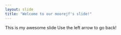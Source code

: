 ```yaml
---
layout: slide
title: "Welcome to our moorejf's slide!"
---
```

This is my awesome slide
Use the left arrow to go back!
